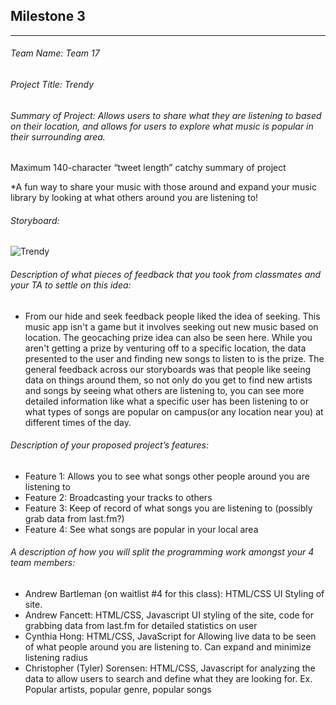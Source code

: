 ## Milestone 3
------
###### Team Name: Team 17
###### Project Title: Trendy
###### Summary of Project: Allows users to share what they are listening to based on their location, and allows for users to explore what music is popular in their surrounding area.

Maximum 140-character “tweet length” catchy summary of project

*A fun way to share your music with those around and expand your music library by looking at what others around you are listening to! 

###### Storyboard:
![Trendy](https://raw.githubusercontent.com/SpiritRushAhri/team17/master/images/Trendy.JPG "Trendy")



###### Description of what pieces of feedback that you took from classmates and your TA to settle on this idea:
* From our hide and seek feedback people liked the idea of seeking. This music app isn't a game but it involves seeking out new music based on location. The geocaching prize idea can also be seen here. While you aren't getting a prize by venturing off to a specific location, the data presented to the user and finding new songs to listen to is the prize. The general feedback across our storyboards was that people like seeing data on things around them, so not only do you get to find new artists and songs by seeing what others are listening to, you can see more detailed information like what a specific user has been listening to or what types of songs are popular on campus(or any location near you) at different times of the day. 
###### Description of your proposed project’s features:
* Feature 1: Allows you to see what songs other people around you are listening to
* Feature 2: Broadcasting your tracks to others
* Feature 3: Keep of record of what songs you are listening to (possibly grab data from last.fm?)
* Feature 4: See what songs are popular in your local area


###### A description of how you will split the programming work amongst your 4 team members:
* Andrew Bartleman (on waitlist #4 for this class): HTML/CSS UI Styling of site.
* Andrew Fancett: HTML/CSS, Javascript UI styling of the site, code for grabbing data from last.fm for detailed statistics on user
* Cynthia Hong: HTML/CSS, JavaScript for Allowing live data to be seen of what people around you are listening to. Can expand and minimize listening radius
* Christopher (Tyler) Sorensen: HTML/CSS, Javascript for analyzing the data to allow users to search and define what they are looking for. Ex. Popular artists, popular genre, popular songs
